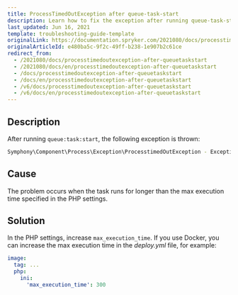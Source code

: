 ```yaml
---
title: ProcessTimedOutException after queue-task-start
description: Learn how to fix the exception after running queue-task-start
last_updated: Jun 16, 2021
template: troubleshooting-guide-template
originalLink: https://documentation.spryker.com/2021080/docs/processtimedoutexception-after-queuetaskstart
originalArticleId: e480ba5c-9f2c-49ff-b238-1e907b2c61ce
redirect_from:
  - /2021080/docs/processtimedoutexception-after-queuetaskstart
  - /2021080/docs/en/processtimedoutexception-after-queuetaskstart
  - /docs/processtimedoutexception-after-queuetaskstart
  - /docs/en/processtimedoutexception-after-queuetaskstart
  - /v6/docs/processtimedoutexception-after-queuetaskstart
  - /v6/docs/en/processtimedoutexception-after-queuetaskstart
---
```


## Description
After running `queue:task:start`, the following exception is thrown:

```bash
Symphony\Component\Process\Exception\ProcesstimedOutException - Exception: The process "/app/vendor/bin/console queue:task:start event" exeeded the timeout of 60 seconds in /app/vendor/symfony/process/Process.php (1335)
```

## Cause

The problem occurs when the task runs for longer than the max execution time specified in the PHP settings.

## Solution

In the PHP settings, increase `max_execution_time`.
If you use Docker, you can increase the max execution time in the *deploy.yml* file, for example:

```yaml
image:
  tag: ...
  php:
    ini:
      'max_execution_time': 300
```
